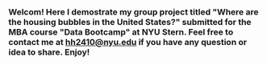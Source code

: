 ### Welcom! Here I demostrate my group project titled "Where are the housing bubbles in the United States?" submitted for the MBA course "Data Bootcamp" at NYU Stern. Feel free to contact me at hh2410@nyu.edu if you have any question or idea to share. Enjoy! 
